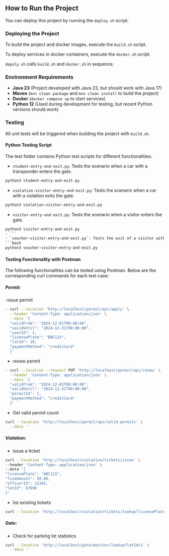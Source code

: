 ## How to Run the Project

You can deploy this project by running the `deploy.sh` script.

### Deploying the Project

To build the project and docker images, execute the `build.sh` script. 

To deploy services in docker containers, execute the `docker.sh` script.

`depoly.sh` calls `build.sh` and `docker.sh` in sequence.

### Environment Requirements

- **Java 23** (Project developed with Java 23, but should work with Java 17)
- **Maven** (`mvn clean package` and `mvn clean install` to build the project)
- **Docker** (`docker compose up` to start services)
- **Python 12** (Used during development for testing, but recent Python versions should work)

### Testing 

All unit tests will be triggered when building the project with `build.sh`.

#### Python Testing Script

The test folder contains Python test scripts for different functionalities:
- `student-entry-and-exit.py`: Tests the scenario when a car with a transponder enters the gate.
```bash
python3 student-entry-and-exit.py
```

- `violation-visitor-entry-and-exit.py`: Tests the scenario when a car with a violation exits the gate.
```bash 
python3 violation-visitor-entry-and-exit.py
```
- `visitor-entry-and-exit.py`: Tests the scenario when a visitor enters the gate.
```bash
python3 visitor-entry-and-exit.py
- ``` 
- `voucher-visitor-entry-and-exit.py`: Tests the exit of a visitor with a voucher applied.
```bash
python3 voucher-visitor-entry-and-exit.py
```



#### Testing Functionality with Postman

The following functionalities can be tested using Postman. Below are the corresponding curl commands for each test case:

##### Permit: 
-issue permit 
```bash
- curl --location 'http://localhost/permit/api/apply' \
  --header 'Content-Type: application/json' \
  --data '{
  "validFrom": "2024-12-01T00:00:00",
  "validUntil": "2024-12-31T00:00:00",
  "userId": 1,
  "licensePlate": "BBC123",
  "lotId": 10,
  "paymentMethod": "creditCard"
  }'
  ```
- renew permit 
```bash
- curl --location --request PUT 'http://localhost/permit/api/renew' \
  --header 'Content-Type: application/json' \
  --data '{
  "validFrom": "2024-12-01T00:00:00",
  "validUntil": "2024-12-31T00:00:00",
  "permitId": 1,
  "paymentMethod": "creditCard"
  }'
  ```


- Get valid permit count
```bash
curl --location 'http://localhost/permit/api/valid-permits' \
  --data ''
 ```
##### Violation:

- issue a ticket
```bash
curl --location 'http://localhost/violation/tickets/issue' \
--header 'Content-Type: application/json' \
--data '{
"licensePlate": "ABC123",
"fineAmount": 50.00,
"officerId": 12345,
"lotId": 67890
}'
```
- list existing tickets
```bash
curl --location 'http://localhost/violation/tickets/lookup?licensePlate=ABC123'
```
##### Gate:
- Check for parking lot statistics
```bash
curl --location 'http://localhost/gate/monitor/lookup?lotId=1' \
  --data ''
```

